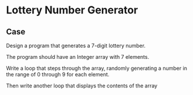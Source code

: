 # Lottery Number Generator

## Case

Design a program that generates a 7-digit lottery number.

The program should have an Integer array with 7 elements.

Write a loop that steps through the array, randomly generating a number in the range of 0 through 9 for each element.

Then write another loop that displays the contents of the array
